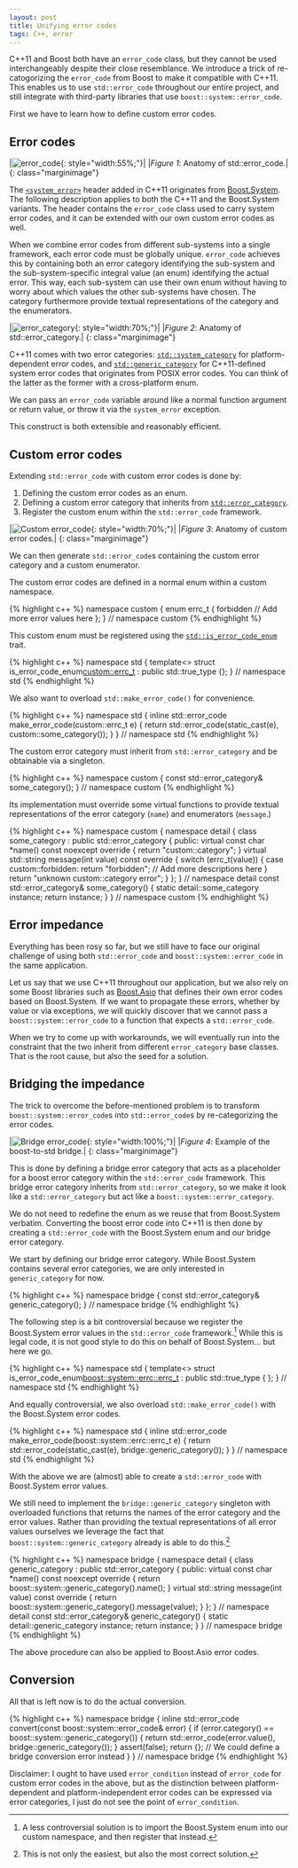 ```yaml
---
layout: post
title: Unifying error codes
tags: C++, error
---
```


C++11 and Boost both have an `error_code` class, but they cannot be used interchangeably despite their close resemblance. We introduce a trick of re-catogorizing the `error_code` from Boost to make it compatible with C++11. This enables us to use `std::error_code` throughout our entire project, and still integrate with third-party libraries that use `boost::system::error_code`.

First we have to learn how to define custom error codes.

<!--more-->

## Error codes

|![error_code](/assets/errorcode/error_code.png){: style="width:55%;"}|
|_Figure 1_: Anatomy of std::error&#95;code.|
{: class="marginimage"}

The [`<system_error>`](http://en.cppreference.com/w/cpp/header/system_error) header added in C++11 originates from [Boost.System](http://www.boost.org/libs/system/doc/index.html). The following description applies to both the C++11 and the Boost.System variants. The header contains the `error_code` class used to carry system error codes, and it can be extended with our own custom error codes as well.

When we combine error codes from different sub-systems into a single framework, each error code must be globally unique. `error_code` achieves this by containing both an error category identifying the sub-system and the sub-system-specific integral value (an enum) identifying the actual error. This way, each sub-system can use their own enum without having to worry about which values the other sub-systems have chosen. The category furthermore provide textual representations of the category and the enumerators.

|![error_category](/assets/errorcode/error_category.png){: style="width:70%;"}|
|_Figure 2_: Anatomy of std::error&#95;category.|
{: class="marginimage"}

C++11 comes with two error categories: [`std::system_category`](http://en.cppreference.com/w/cpp/error/system_category) for platform-dependent error codes, and [`std::generic_category`](http://en.cppreference.com/w/cpp/error/generic_category) for C++11-defined system error codes that originates from POSIX error codes. You can think of the latter as the former with a cross-platform enum.

We can pass an `error_code` variable around like a normal function argument or return value, or throw it via the `system_error` exception.

This construct is both extensible and reasonably efficient.

## Custom error codes

Extending `std::error_code` with custom error codes is done by:

1. Defining the custom error codes as an enum.
2. Defining a custom error category that inherits from [`std::error_category`](http://en.cppreference.com/w/cpp/error/error_category).
3. Register the custom enum within the `std::error_code` framework.

|![Custom error_code](/assets/errorcode/custom_error_code.png){: style="width:70%;"}|
|_Figure 3_: Anatomy of custom error codes.|
{: class="marginimage"}

We can then generate `std::error_code`s containing the custom error category and a custom enumerator.

The custom error codes are defined in a normal enum within a custom namespace.

{% highlight c++ %}
namespace custom
{
enum errc_t
{
    forbidden
    // Add more error values here
};
} // namespace custom
{% endhighlight %}

This custom enum must be registered using the [`std::is_error_code_enum`](http://en.cppreference.com/w/cpp/error/error_code/is_error_code_enum) trait.

{% highlight c++ %}
namespace std
{
template<>
struct is_error_code_enum<custom::errc_t>
    : public std::true_type {};
} // namespace std
{% endhighlight %}

We also want to overload `std::make_error_code()` for convenience.

{% highlight c++ %}
namespace std
{
inline std::error_code make_error_code(custom::errc_t e)
{
    return std::error_code(static_cast<int>(e),
                           custom::some_category());
}
} // namespace std
{% endhighlight %}

The custom error category must inherit from `std::error_category` and be obtainable via a singleton.

{% highlight c++ %}
namespace custom
{
const std::error_category& some_category();
} // namespace custom
{% endhighlight %}

Its implementation must override some virtual functions to provide textual representations of the error category (`name`) and enumerators (`message`.)

{% highlight c++ %}
namespace custom
{
namespace detail
{
class some_category : public std::error_category
{
public:
    virtual const char *name() const noexcept override
    {
        return "custom::category";
    }
    virtual std::string message(int value) const override
    {
        switch (errc_t(value))
        {
        case custom::forbidden:
            return "forbidden";
        // Add more descriptions here
        }
        return "unknown custom::category error";
    }
};
} // namespace detail
const std::error_category& some_category()
{
    static detail::some_category instance;
    return instance;
}
} // namespace custom
{% endhighlight %}

## Error impedance

Everything has been rosy so far, but we still have to face our original challenge of using both `std::error_code` and `boost::system::error_code` in the same application.

Let us say that we use C++11 throughout our application, but we also rely on some Boost libraries such as [Boost.Asio](http://www.boost.org/doc/html/boost_asio.html) that defines their own error codes based on Boost.System. If we want to propagate these errors, whether by value or via exceptions, we will quickly discover that we cannot pass a `boost::system::error_code` to a function that expects a `std::error_code`.

When we try to come up with workarounds, we will eventually run into the constraint that the two inherit from different `error_category` base classes. That is the root cause, but also the seed for a solution.

## Bridging the impedance

The trick to overcome the before-mentioned problem is to transform `boost::system::error_code`s into `std::error_code`s by re-categorizing the error codes.

|![Bridge error_code](/assets/errorcode/bridge_error_code.png){: style="width:100%;"}|
|_Figure 4_: Example of the boost-to-std bridge.|
{: class="marginimage"}

This is done by defining a bridge error category that acts as a placeholder for a boost error category within the `std::error_code` framework. This bridge error category inherits from `std::error_category`, so we make it look like a `std::error_category` but act like a `boost::system::error_category`.

We do not need to redefine the enum as we reuse that from Boost.System verbatim. Converting the boost error code into C++11 is then done by creating a `std::error_code` with the Boost.System enum and our bridge error category.

We start by defining our bridge error category. While Boost.System contains several error categories, we are only interested in `generic_category` for now.

{% highlight c++ %}
namespace bridge
{
const std::error_category& generic_category();
} // namespace bridge
{% endhighlight %}

The following step is a bit controversial because we register the Boost.System error values in the `std::error_code` framework.[^1] While this is legal code, it is not good style to do this on behalf of Boost.System... but here we go.

{% highlight c++ %}
namespace std
{
template<>
struct is_error_code_enum<boost::system::errc::errc_t>
    : public std::true_type
{
};
} // namespace std
{% endhighlight %}

And equally controversial, we also overload `std::make_error_code()` with the Boost.System error codes.

{% highlight c++ %}
namespace std
{
inline std::error_code make_error_code(boost::system::errc::errc_t e)
{
    return std::error_code(static_cast<int>(e),
                           bridge::generic_category());
}
} // namespace std
{% endhighlight %}

With the above we are (almost) able to create a `std::error_code` with Boost.System error values.

We still need to implement the `bridge::generic_category` singleton with overloaded functions that returns the names of the error category and the error values. Rather than providing the textual representations of all error values ourselves we leverage the fact that `boost::system::generic_category` already is able to do this.[^2]

{% highlight c++ %}
namespace bridge
{
namespace detail
{
class generic_category : public std::error_category
{
public:
    virtual const char *name() const noexcept override
    {
        return boost::system::generic_category().name();
    }
    virtual std::string message(int value) const override
    {
        return boost::system::generic_category().message(value);
    }
};
} // namespace detail
const std::error_category& generic_category()
{
    static detail::generic_category instance;
    return instance;
}
} // namespace bridge
{% endhighlight %}

The above procedure can also be applied to Boost.Asio error codes.

## Conversion

All that is left now is to do the actual conversion.

{% highlight c++ %}
namespace bridge
{
inline std::error_code convert(const boost::system::error_code& error)
{
    if (error.category() == boost::system::generic_category())
    {
        return std::error_code(error.value(),
                               bridge::generic_category());
    }
    assert(false);
    return {}; // We could define a bridge conversion error instead
}
} // namespace bridge
{% endhighlight %}

Disclaimer: I ought to have used `error_condition` instead of `error_code` for custom error codes in the above, but as the distinction between platform-dependent and platform-independent error codes can be expressed via error categories, I just do not see the point of `error_condition`.

[^1]: A less controversial solution is to import the Boost.System enum into our custom namespace, and then register that instead.

[^2]: This is not only the easiest, but also the most correct solution.